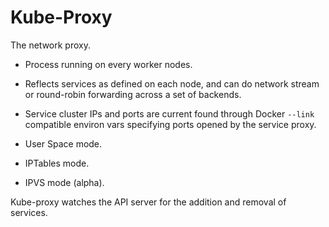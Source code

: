 # Kube-Proxy

The network proxy.

- Process running on every worker nodes.
- Reflects services as defined on each node, and can do network stream or round-robin forwarding across a set of backends.
- Service cluster IPs and ports are current found through Docker `--link` compatible environ vars specifying ports opened by the service proxy.

- User Space mode.
- IPTables mode.
- IPVS mode (alpha).

Kube-proxy watches the API server for the addition and removal of services.